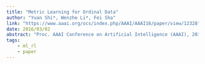 ```yaml
---
title: "Metric Learning for Ordinal Data"
author: "Yuan Shi*, Wenzhe Li*, Fei Sha"
link: "https://www.aaai.org/ocs/index.php/AAAI/AAAI16/paper/view/12328"
date: 2016/03/02
abstract: "Proc. AAAI Conference on Artificial Intelligence (AAAI), 2016."
tags:
    - ml_rl
    - paper
---
```

